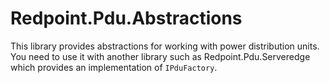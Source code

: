 # Redpoint.Pdu.Abstractions

This library provides abstractions for working with power distribution units. You need to use it with another library such as Redpoint.Pdu.Serveredge which provides an implementation of `IPduFactory`.